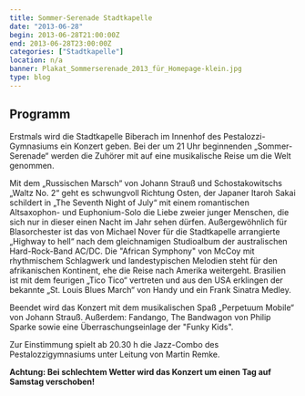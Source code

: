 ```yaml
---
title: Sommer-Serenade Stadtkapelle
date: "2013-06-28"
begin: 2013-06-28T21:00:00Z
end: 2013-06-28T23:00:00Z
categories: ["Stadtkapelle"]
location: n/a
banner: Plakat_Sommerserenade_2013_für_Homepage-klein.jpg
type: blog
---
```

## Programm

<p>Erstmals wird die Stadtkapelle Biberach im Innenhof des Pestalozzi-Gymnasiums ein Konzert geben. Bei der um 21 Uhr beginnenden &bdquo;Sommer-Serenade&ldquo; werden die Zuh&ouml;rer mit auf eine musikalische Reise um die Welt genommen.</p>



<p>Mit dem &bdquo;Russischen Marsch&ldquo; von Johann Strau&szlig; und Schostakowitschs &bdquo;Waltz No. 2&ldquo; geht es schwungvoll Richtung Osten, der Japaner Itaroh Sakai schildert in &bdquo;The Seventh Night of July&ldquo; mit einem romantischen Altsaxophon- und Euphonium-Solo die Liebe zweier junger Menschen, die sich nur in dieser einen Nacht im Jahr sehen d&uuml;rfen. Au&szlig;ergew&ouml;hnlich f&uuml;r Blasorchester ist das von Michael Nover f&uuml;r die Stadtkapelle arrangierte &bdquo;Highway to hell&ldquo; nach dem gleichnamigen Studioalbum der australischen Hard-Rock-Band AC/DC. Die &quot;African Symphony&quot; von McCoy mit rhythmischem Schlagwerk und landestypischen Melodien steht f&uuml;r den afrikanischen Kontinent, ehe die Reise nach Amerika weitergeht. Brasilien ist mit dem feurigen &bdquo;Tico Tico&ldquo; vertreten und aus den USA erklingen der bekannte &bdquo;St. Louis Blues March&ldquo; von Handy und ein Frank Sinatra Medley.</p>



<p>Beendet wird das Konzert mit dem musikalischen Spa&szlig; &bdquo;Perpetuum Mobile&ldquo; von Johann Strau&szlig;. Au&szlig;erdem: Fandango, The Bandwagon von Philip Sparke sowie eine &Uuml;berraschungseinlage der &quot;Funky Kids&quot;.</p>



<p>Zur Einstimmung spielt ab 20.30 h die Jazz-Combo des Pestalozzigymnasiums unter Leitung von Martin Remke.</p>



<p><strong>Achtung: Bei schlechtem Wetter wird das Konzert um einen Tag auf Samstag verschoben!</strong></p>

